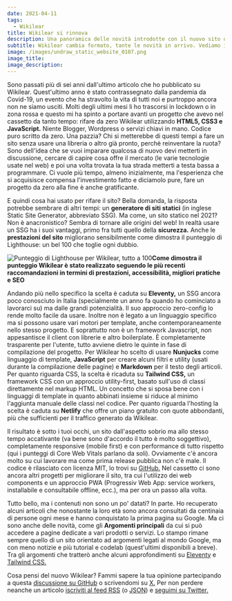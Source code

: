 ```yaml
---
date: 2021-04-11
tags:
  - Wikilear
title: Wikilear si rinnova
description: Una panoramica delle novità introdotte con il nuovo sito di Wikilear
subtitle: Wikilear cambia formato, tante le novità in arrivo. Vediamo insieme una panoramica delle nuove sezioni e diamo uno sguardo a cosa succede dietro le quinte.
image: /images/undraw_static_website_0107.png
image_title:
image_description:
---
```


Sono passati più di sei anni dall'ultimo articolo che ho pubblicato su Wikilear. Quest'ultimo anno è stato contrassegnato dalla pandemia da Covid-19, un evento che ha stravolto la vita di tutti noi e purtroppo ancora non ne siamo usciti. Molti degli ultimi mesi li ho trascorsi in lockdown o in zona rossa e questo mi ha spinto a portare avanti un progetto che avevo nel cassetto da tanto tempo: rifare da zero Wikilear utilizzando **HTML5, CSS3 e JavaScript.** Niente Blogger, Wordpress o servizi chiavi in mano. Codice puro scritto da zero. Una pazzia? Chi si metterebbe di questi tempi a fare un sito senza usare una libreria o altro già pronto, perchè reinventare la ruota? Sono dell'idea che se vuoi imparare qualcosa di nuovo devi metterti in discussione, cercare di capire cosa offre il mercato (le varie tecnologie usate nel web) e poi una volta trovata la tua strada metterti a testa bassa a programmare. Ci vuole più tempo, almeno inizialmente, ma l'esperienza che si acquisisce compensa l'investimento fatto e diciamolo pure, fare un progetto da zero alla fine è anche gratificante.

E quindi cosa hai usato per rifare il sito? Bella domanda, la risposta potrebbe sembrare di altri tempi: un **generatore di siti statici** (in inglese Static Site Generator, abbreviato SSG). Ma come, un sito statico nel 2021? Non è anacronistico? Sembra di tornare alle origini del web! In realtà usare un SSG ha i suoi vantaggi, primo fra tutti quello della **sicurezza.** Anche le **prestazioni del sito** migliorano sensibilmente come dimostra il punteggio di Lighthouse: un bel 100 che toglie ogni dubbio.

![Punteggio di Lighthouse per Wikilear, tutto a 100](/images/wikilear-lighthouse-scores-100.jpg)**Come dimostra il punteggio Wikilear è stato realizzato seguendo le più recenti raccomandazioni in termini di prestazioni, accessibilità, migliori pratiche e SEO**

Andando più nello specifico la scelta è caduta su **Eleventy,** un SSG ancora poco conosciuto in Italia (specialmente un anno fa quando ho cominciato a lavorarci su) ma dalle grandi potenzialità. Il suo approccio zero-config lo rende molto facile da usare. Inoltre non è legato a un linguaggio specifico ma si possono usare vari motori per template, anche contemporaneamente nello stesso progetto. E soprattutto non è un framework Javascript, non appesantisce il client con librerie e altro boilerplate. È completamente trasparente per l'utente, tutto avviene dietro le quinte in fase di compilazione del progetto. Per Wikilear ho scelto di usare **Nunjucks** come linguaggio di template, **JavaScript** per creare alcuni filtri e utility (usati durante la compilazione delle pagine) e **Markdown** per il testo degli articoli. Per quanto riguarda CSS, la scelta è ricaduta su **Tailwind CSS,** un framework CSS con un approccio utility-first, basato sull'uso di classi direttamente nel markup HTML. Un concetto che si sposa bene con i linguaggi di template in quanto abbinati insieme si riduce al minimo l'aggiunta manuale delle classi nel codice. Per quanto riguarda l'hosting la scelta è caduta su **Netlify** che offre un piano gratuito con quote abbondanti, più che sufficienti per il traffico generato da Wikilear.

Il risultato è sotto i tuoi occhi, un sito dall'aspetto sobrio ma allo stesso tempo accativante (va bene sono d'accordo il tutto è molto soggettivo), completamente responsive (mobile first) e con performance di tutto rispetto (qui i punteggi di Core Web Vitals parlano da soli). Ovviamente c'è ancora molto su cui lavorare ma come prima release pubblica non c'è male. Il codice è rilasciato con licenza MIT, lo trovi su [GitHub.](https://github.com/andrealeardini/wikilear) Nel cassetto ci sono ancora altri progetti per migliorare il sito, tra cui l'utilizzo dei web components e un approccio PWA (Progressiv Web App: service workers, installabile e consultabile offline, ecc.), ma per ora un passo alla volta.

Tutto bello, ma i contenuti non sono un po' datati? In parte. Ho recuperato alcuni articoli che nonostante la loro età sono ancora consultati da centinaia di persone ogni mese e hanno conquistato la prima pagina su Google. Ma ci sono anche delle novità, come gli **Argomenti principali** da cui si può accedere a pagine dedicate a vari prodotti o servizi. Lo stampo rimane sempre quello di un sito orientato ad argomenti legati al mondo Google, ma con meno notizie e più tutorial e codelab (quest'ultimi disponibili a breve). Tra gli argomenti che tratterò anche alcuni approfondimenti su [Eleventy](/11ty/) e [Tailwind CSS.](/tailwindcss/)

Cosa pensi del nuovo Wikilear? Fammi sapere la tua opinione partecipando a questa [discussione su GitHub](https://github.com/andrealeardini/wikilear/discussions/3) o scrivendomi su [X.](https://x.com/intent/tweet?screen_name=andrealeard) Per non perdere neanche un articolo [iscriviti al feed RSS](/feed/feed.xml) (o [JSON](/feed/feed.json)) e [seguimi su Twitter.](https://twitter.com/intent/follow?original_referer=https%3A%2F%2Fpublish.twitter.com%2F&ref_src=twsrc%5Etfw&region=follow_link&screen_name=andrealeard&tw_p=followbutton)
